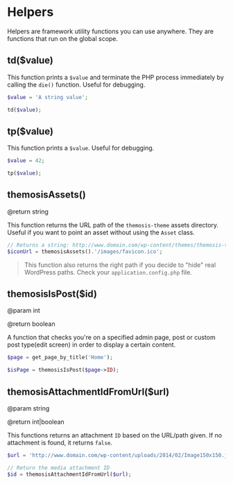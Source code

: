 Helpers
=======

Helpers are framework utility functions you can use anywhere. They are functions that run on the global scope.

## td($value)

This function prints a `$value` and terminate the PHP process immediately by calling the `die()` function. Useful for debugging.

```php
$value = 'A string value';

td($value);
```

## tp($value)

This function prints a `$value`. Useful for debugging.

```php
$value = 42;

tp($value);
```

## themosisAssets()

@return string

This function returns the URL path of the `themosis-theme` assets directory. Useful if you want to point an asset without using the `Asset` class.

```php
// Returns a string: http://www.domain.com/wp-content/themes/themosis-theme/app/assets/images/favicon.ico
$iconUrl = themosisAssets().'/images/favicon.ico';
```

> This function also returns the right path if you decide to "hide" real WordPress paths. Check your `application.config.php` file.

## themosisIsPost($id)

@param int

@return boolean

A function that checks you're on a specified admin page, post or custom post type(edit screen) in order to display a certain content.

```php
$page = get_page_by_title('Home');

$isPage = themosisIsPost($page->ID);
```

## themosisAttachmentIdFromUrl($url)

@param string

@return int|boolean

This functions returns an attachment `ID` based on the URL/path given. If no attachment is found, it returns `false`.

```php
$url = 'http://www.domain.com/wp-content/uploads/2014/02/Image150x150.jpg';

// Return the media attachment ID
$id = themosisAttachmentIdFromUrl($url);
```

